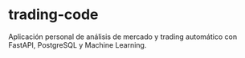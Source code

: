 # trading-code
Aplicación personal de análisis de mercado y trading automático con FastAPI, PostgreSQL y Machine Learning.
